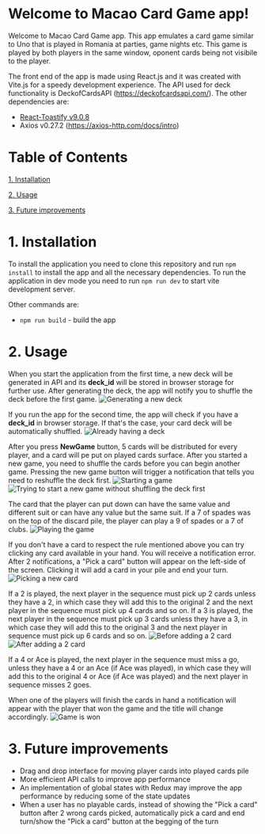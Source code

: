﻿# Welcome to Macao Card Game app! <!-- omit in toc -->

Welcome to Macao Card Game app. This app emulates a card game similar to Uno that is played in Romania at parties, game nights etc.  This game is played by both players in the same window, oponent cards being not visibile to the player. 

The front end of the app is made using React.js and it was created with Vite.js for a speedy development experience. The API used for deck functionality is DeckofCardsAPI (https://deckofcardsapi.com/). The other dependencies are:
 - [React-Toastify v9.0.8](https://www.npmjs.com/package/react-toastify)
 - Axios v0.27.2 (https://axios-http.com/docs/intro)

# Table of Contents <!-- omit in toc -->
  [1. Installation](#1-installation)

  [2. Usage](#2-usage)

  [3. Future improvements](#3-future-improvements)


# 1. Installation

To install the application you need to clone this repository and run `npm install` to install the app and all the necessary dependencies. To run the application in dev mode you need to run `npm run dev` to start vite development server.

Other commands are:
- `npm run build` - build the app

# 2. Usage

When you start the application from the first time, a new deck will be generated in API and its **deck_id** will be stored in browser storage for further use. After generating the deck, the app will notify you to shuffle the deck before the first game.
![Generating a new deck](images/generating-new-deck.png)


 If you run the app for the second time, the app will check if you have a **deck_id** in browser storage. If that's the case, your card deck will be automatically shuffled.
 ![Already having a deck](images/starting-window.png)


After you press **NewGame** button, 5 cards will be distributed for every player, and a card will pe put on played cards surface. After you started a new game, you need to shuffle the cards before you can begin another game. Pressing the new game button will trigger a notification that tells you need to reshuffle the deck first.
![Starting a game](images/started-new-game.png)
![Trying to start a new game without shuffling the deck first](images/shuffle-cards-first.png)

The card that the player can put down can have the same value and different suit or can have any value but the same suit. If a 7 of spades was on the top of the discard pile, the player can play a 9 of spades or a 7 of clubs.
![Playing the game](images/playing-the-game.png)

If you don't have a card to respect the rule mentioned above you can try clicking any card available in your hand. You will receive a notification error. After 2 notifications, a "Pick a card" button will appear on the left-side of the screen. Clicking it will add a card in your pile and end your turn.
![Picking a new card](images/picking-new-card.png)

If a 2 is played, the next player in the sequence must pick up 2 cards unless they have a 2, in which case they will add this to the original 2 and the next player in the sequence must pick up 4 cards and so on. If a 3 is played, the next player in the sequence must pick up 3 cards unless they have a 3, in which case they will add this to the original 3 and the next player in sequence must pick up 6 cards and so on.
![Before adding a 2 card](images/adding-2-cards-before.png)
![After adding a 2 card](images/adding-2-cards-after.png)

If a 4 or Ace is played, the next player in the sequence must miss a go, unless they have a 4 or an Ace (if Ace was played), in which case they will add this to the original 4 or Ace (if Ace was played) and the next player in sequence misses 2 goes.

When one of the players will finish the cards in hand a notification will appear with the player that won the game and the title will change accordingly.
![Game is won](images/game-is-won.png)
# 3. Future improvements
- Drag and drop interface for moving player cards into played cards pile
- More efficient API calls to improve app performance
- An implementation of global states with Redux may improve the app performance by reducing some of the state updates
- When a user has no playable cards, instead of showing the "Pick a card" button after 2 wrong cards picked, automatically pick a card and end turn/show the "Pick a card" button at the begging of the turn